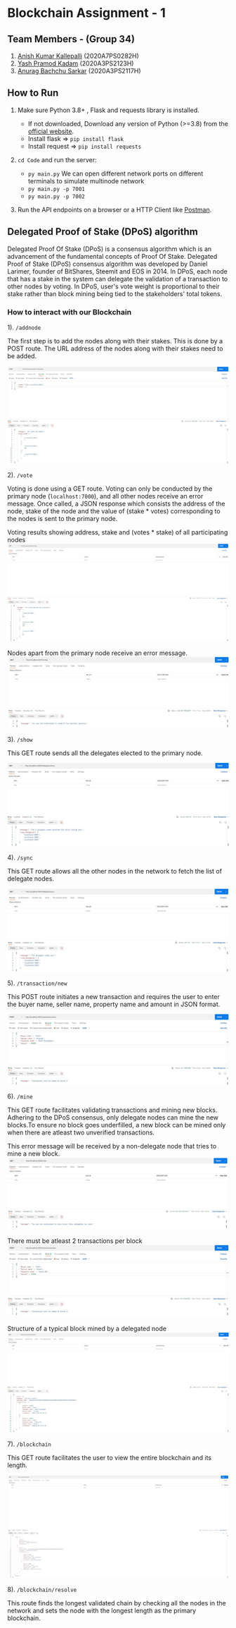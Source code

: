 # Blockchain Assignment - 1

## Team Members - (Group 34)
1) [Anish Kumar Kallepalli](https://github.com/AnishKumarKallepalli) (2020A7PS0282H)
2) [Yash Pramod Kadam](https://github.com/RakuidN) (2020A3PS2123H)
3) [Anurag Bachchu Sarkar](https://github.com/AnuragSarkar3) (2020A3PS2117H)

## How to Run
1) Make sure Python 3.8+ , Flask and requests library is installed.
    *  If not downloaded, Download any version of Python (>=3.8) from the [official website](https://www.python.org/downloads/).
    *  Install flask   => `pip install flask`
    *  Install request => `pip install requests`

2) `cd Code` and run the server:
    * `py main.py`
        We can open different network ports on different terminals to simulate multinode network
    * `py main.py -p 7001`
    * `py main.py -p 7002`

3) Run the API endpoints on a browser or a HTTP Client like [Postman](https://www.postman.com/downloads/).

## Delegated Proof of Stake (DPoS) algorithm 
Delegated Proof Of Stake (DPoS) is a consensus algorithm which is an advancement of the fundamental concepts of Proof Of Stake. Delegated Proof of Stake (DPoS) consensus algorithm was developed by Daniel Larimer, founder of BitShares, Steemit and EOS in 2014. In DPoS, each node that has a stake in the system can delegate the validation of a transaction to other nodes by voting. In DPoS, user's vote weight is proportional to their stake rather than block mining being tied to the stakeholders' total tokens.

### How to interact with our Blockchain

1). `/addnode`

The first step is to add the nodes along with their stakes. This is done by a POST route. The URL address of the nodes along with their stakes need to be added.

![Nodes add](./Images/add_nodes.jpg)

2). `/vote`

Voting is done using a GET route. Voting can only be conducted by the primary node (`localhost:7000`), and all other nodes receive an error message. Once called, a JSON response which consists the address of the node, stake of the node and the value of (stake * votes) corresponding to the nodes is sent to the primary node.

Voting results showing address, stake and (votes * stake) of all participating nodes
![Voting](./Images/voting.jpg)

Nodes apart from the primary node receive an error message.
![Error](./Images/voting_error.jpg)

3). `/show`

This GET route sends all the delegates elected to the primary node.

![Show delegates](./Images/delegates_show.jpg)

4). `/sync`

This GET route allows all the other nodes in the network to fetch the list of delegate nodes.

![Sync delegates](./Images/delegates_sync.jpg)

5). `/transaction/new`

This POST route initiates a new transaction and requires the user to enter the buyer name, seller name, property name and amount in JSON format.

![New transaction](./Images/transaction.jpg)

6). `/mine`

This GET route facilitates validating transactions and mining new blocks. Adhering to the DPoS consensus, only delegate nodes can mine the new blocks.To ensure no block goes underfilled, a new block can be mined only when there are atleast two unverified transactions.

This error message will be received by a non-delegate node that tries to mine a new block.
![Mine error](./Images/error_mine.jpg)

There must be atleast 2 transactions per block
![Under transaction](./Images/transaction2.jpg)

Structure of a typical block mined by a delegated node
![Block structure](./Images/block.jpg)

7). `/blockchain`

This GET route facilitates the user to view the entire blockchain and its length.

![Blockchain](./Images/chain.jpg)

8). `/blockchain/resolve`

This route finds the longest validated chain by checking all the nodes in the network and sets the node with the longest length as the primary blockchain.
